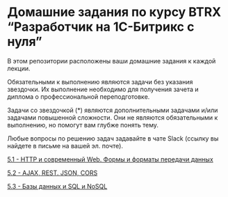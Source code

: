 # Домашние задания по курсу BTRX “Разработчик на 1С-Битрикс с нуля”

В этом репозитории расположены ваши домашние задания к каждой лекции.

Обязательными к выполнению являются задачи без указания звездочки. Их выполнение необходимо для получения зачета и диплома о профессиональной переподготовке.

Задачи со звездочкой (*) являются дополнительными задачами и/или задачами повышенной сложности. Они не являются обязательными к выполнению, но помогут вам глубже понять тему.

Любые вопросы по решению задач задавайте в чате Slack (ссылку вы найдете в письме на вашей эл. почте).

[5.1 - HTTP и современный Web. Формы и форматы передачи данных]()

[5.2 - AJAX, REST. JSON, CORS]()

[5.3 - Базы данных и SQL и NoSQL]()
